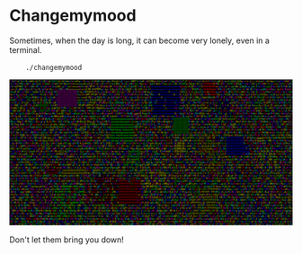 # Changemymood

Sometimes, when the day is long, it can become very lonely, even in a
terminal.

        ./changemymood

![Change my mood!](res/screenshot.png)

Don't let them bring you down!
